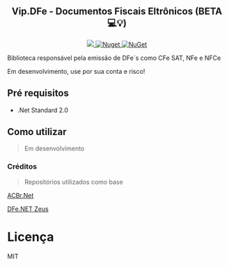 
<h2 align="center"><strong>Vip.DFe</strong> - Documentos Fiscais Eltrônicos (BETA 💻💡) </h2> 

<p align="center">
  <a href="https://raw.githubusercontent.com/leandrovip/Vip.DFe/master/LICENSE">
    <img src="https://img.shields.io/github/license/leandrovip/Vip.DFe" />
  </a>

  <a href="https://www.nuget.org/packages/Vip.DFe/">
    <img alt="Nuget" src="https://img.shields.io/nuget/dt/Vip.DFe?label=NuGet%20downloads&style=flat-square">
  </a>

  <a href="https://www.nuget.org/packages/Vip.DFe/">
     <img alt="NuGet" src="https://img.shields.io/nuget/v/Vip.DFe.svg">
  </a>
</p>

Biblioteca responsável pela emissão de DFe´s como CFe SAT, NFe e NFCe

Em desenvolvimento, use por sua conta e risco!

## Pré requisitos

- .Net Standard 2.0

## Como utilizar

> Em desenvolvimento

### Créditos

> Repositórios utilizados como base

[ACBr.Net](https://github.com/ACBrNet)

[DFe.NET Zeus](https://github.com/ZeusAutomacao/DFe.NET)

# Licença

MIT
